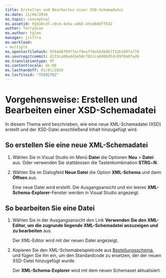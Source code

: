```yaml
---
title: Erstellen und Bearbeiten einer XSD-Schemadatei
ms.date: 11/04/2016
ms.topic: conceptual
ms.assetid: 91b10cd7-c0cd-4e5a-a46b-4fed60dff542
author: TerryGLee
ms.author: tglee
manager: jillfra
ms.workload:
- multiple
ms.openlocfilehash: 976448709f7ecf9eaff0a563b867f12b3d9fa770
ms.sourcegitcommit: d233ca00ad45e50cf62cca0d0b95dc69f0a87ad6
ms.translationtype: HT
ms.contentlocale: de-DE
ms.lasthandoff: 01/01/2020
ms.locfileid: "75592762"
---
```

# <a name="how-to-create-and-edit-an-xsd-schema-file"></a>Vorgehensweise: Erstellen und Bearbeiten einer XSD-Schemadatei

In diesem Thema wird beschrieben, wie eine neue XML-Schemadatei (XSD) erstellt und der XSD-Datei anschließend Inhalt hinzugefügt wird.

## <a name="to-create-a-new-xml-schema-file"></a>So erstellen Sie eine neue XML-Schemadatei

1. Wählen Sie in Visual Studio im Menü **Datei** die Optionen **Neu** > **Datei** aus. Oder verwenden Sie stattdessen die Tastenkombination **STRG**+**N**.

2. Wählen Sie im Dialogfeld **Neue Datei** die Option **XML-Schema** und dann **Öffnen** aus.

   Eine neue Datei wird erstellt. Die Ausgangsansicht und ein leeres **XML-Schema-Explorer**-Fenster werden in Visual Studio angezeigt.

## <a name="to-edit-a-file"></a>So bearbeiten Sie eine Datei

1. Wählen Sie in der Ausgangsansicht den Link **Verwenden Sie den XML-Editor, um die zugrunde liegende XML-Schemadatei anzuzeigen und zu bearbeiten** aus.

   Der XML-Editor wird mit der neuen Datei angezeigt.

2. Kopieren Sie den XML-Schemabeispielcode aus [Bestellungsschema](../xml-tools/sample-xsd-file-simple-schema.md), und fügen Sie ihn ein, um den Standardcode zu ersetzen, der der neuen XSD-Datei hinzugefügt wurde.

   Der **XML-Schema-Explorer** wird mit dem neuen Schemaset aktualisiert.
